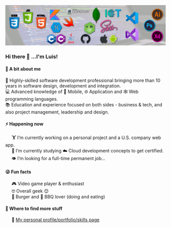 ![stacks](./Background.png)

### Hi there 👋 ...I'm Luis!

#### 🤔 A bit about me
🤹 Highly-skilled software development professional bringing more than 10 years in software design, development and integration.<br>
💻 Advanced knowledge of 📱 Mobile, 🌐 Application and 🕸️ Web programming languages.<br>
📚 Education and experience focused on both sides - business & tech, and also project management, leadership and design.

#### ⚡ Happening now
&nbsp;&nbsp;&nbsp;&nbsp;&nbsp;🏋️‍ I’m currently working on a personal project and a U.S. company web app.<br>
&nbsp;&nbsp;&nbsp;&nbsp;&nbsp;📖 I’m currently studying ☁️ Cloud development concepts to get certified.<br>
&nbsp;&nbsp;&nbsp;&nbsp;&nbsp;👁️ I’m looking for a full-time permanent job...<br>

#### 😜 Fun facts<br>
&nbsp;&nbsp;&nbsp;&nbsp;&nbsp;🎮 Video game player & enthusiast<br>
&nbsp;&nbsp;&nbsp;&nbsp;&nbsp;🤓 Overall geek 😊<br>
&nbsp;&nbsp;&nbsp;&nbsp;&nbsp;🍔 Burger and 🥩 BBQ lover (doing and eating)<br>

#### 💬 Where to find more stuff
&nbsp;&nbsp;&nbsp;&nbsp;&nbsp;💼 [My personal profile/portfolio/skills page](https://appdevcanada.github.io) 
